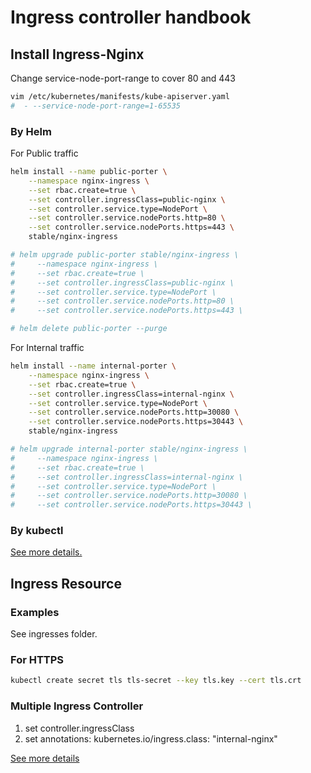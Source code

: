 # Ingress controller handbook

## Install Ingress-Nginx

Change service-node-port-range to cover 80 and 443

```bash
vim /etc/kubernetes/manifests/kube-apiserver.yaml
#  - --service-node-port-range=1-65535
```

### By Helm

For Public traffic

```bash
helm install --name public-porter \
    --namespace nginx-ingress \
    --set rbac.create=true \
    --set controller.ingressClass=public-nginx \
    --set controller.service.type=NodePort \
    --set controller.service.nodePorts.http=80 \
    --set controller.service.nodePorts.https=443 \
    stable/nginx-ingress

# helm upgrade public-porter stable/nginx-ingress \
#     --namespace nginx-ingress \
#     --set rbac.create=true \
#     --set controller.ingressClass=public-nginx \
#     --set controller.service.type=NodePort \
#     --set controller.service.nodePorts.http=80 \
#     --set controller.service.nodePorts.https=443 \

# helm delete public-porter --purge
```

For Internal traffic

```bash
helm install --name internal-porter \
    --namespace nginx-ingress \
    --set rbac.create=true \
    --set controller.ingressClass=internal-nginx \
    --set controller.service.type=NodePort \
    --set controller.service.nodePorts.http=30080 \
    --set controller.service.nodePorts.https=30443 \
    stable/nginx-ingress

# helm upgrade internal-porter stable/nginx-ingress \
#     --namespace nginx-ingress \
#     --set rbac.create=true \
#     --set controller.ingressClass=internal-nginx \
#     --set controller.service.type=NodePort \
#     --set controller.service.nodePorts.http=30080 \
#     --set controller.service.nodePorts.https=30443 \
```

### By kubectl

[See more details.](https://kubernetes.github.io/ingress-nginx/deploy/)

## Ingress Resource

### Examples

See ingresses folder.

### For HTTPS

```bash
kubectl create secret tls tls-secret --key tls.key --cert tls.crt
```

### Multiple Ingress Controller

1. set controller.ingressClass
2. set annotations: kubernetes.io/ingress.class: "internal-nginx"

[See more details](https://github.com/kubernetes/ingress-nginx/blob/master/docs/user-guide/multiple-ingress.md)
